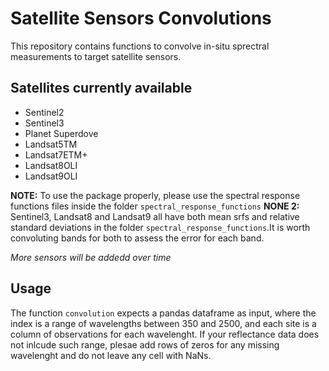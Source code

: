 # Satellite Sensors Convolutions
This repository contains functions to convolve in-situ sprectral measurements to target satellite sensors.

## Satellites currently available
- Sentinel2
- Sentinel3
- Planet Superdove
- Landsat5TM
- Landsat7ETM+
- Landsat8OLI
- Landsat9OLI

**NOTE:** To use the package properly, please use the spectral response functions files inside the folder `spectral_response_functions`
**NONE 2:** Sentinel3, Landsat8 and Landsat9 all have both mean srfs and relative standard deviations in the folder `spectral_response_functions`.It
is worth convoluting bands for both to assess the error for each band.

*More sensors will be addedd over time*

## Usage
The function `convolution` expects a pandas dataframe as input, where the index is a range of wavelengths between 350 and 2500, and each site is a column of observations for each wavelenght. If your reflectance data does not inlcude such range, plesae add rows of zeros for any missing wavelenght and do not leave any cell with NaNs.
